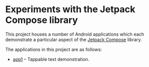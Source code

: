 # Experiments with the Jetpack Compose library

This project houses a number of Android applications which each demonstrate a particular aspect of the [Jetpack Compose][1] library.

The applications in this project are as follows:

* [app1](app1) – Tappable text demonstration.

[1]: https://developer.android.com/jetpack/compose